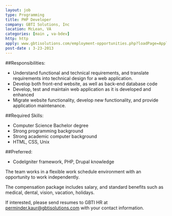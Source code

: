 ```yaml
---
layout: job
type: Programming
title: PHP Developer
company: GBTI Solutions, Inc
location: McLean, VA
categories: [main , va-bdev]
http: http
apply: www.gbtisolutions.com/employment-opportunities.php?loadPage=Applicationsjob&id=260
post-date : 3-23-2013
---
```


##Responsibilities:

* Understand functional and technical requirements, and translate requirements into technical design for a web application.
* Develop both front-end website, as well as back-end database code
* Develop, test and maintain web application as it is developed and enhanced
* Migrate website functionality, develop new functionality, and provide application maintenance. 

##Required Skills:

* Computer Science Bachelor degree
* Strong programming background
* Strong academic computer background
* HTML, CSS, Unix

##Preferred:

* CodeIgniter framework, PHP, Drupal knowledge

The team works in a flexible work schedule environment with an opportunity to work independently.

The compensation package includes salary, and standard benefits such as medical, dental, vision, vacation, holidays.

If interested, please send resumes to GBTI HR at perminder.kaur@gbtisolutions.com with your contact information.
